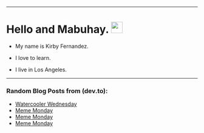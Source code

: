
<img src="https://komarev.com/ghpvc/?username=kirbygit&style=flat-square&color=blue" alt=""/>

---
<h1>
  Hello and Mabuhay.
  <img src="https://media.giphy.com/media/hvRJCLFzcasrR4ia7z/giphy.gif" width="30px"/>
</h1>

- My name is Kirby Fernandez.

- I love to learn.

- I live in Los Angeles.

---

### Random Blog Posts from (dev.to):
<!-- BLOG-POST-LIST:START -->
- [Watercooler Wednesday](https://dev.to/ben/watercooler-wednesday-5bel)
- [Meme Monday](https://dev.to/ben/meme-monday-13l3)
- [Meme Monday](https://dev.to/ben/meme-monday-f28)
- [Meme Monday](https://dev.to/ben/meme-monday-4l95)
<!-- BLOG-POST-LIST:END -->
